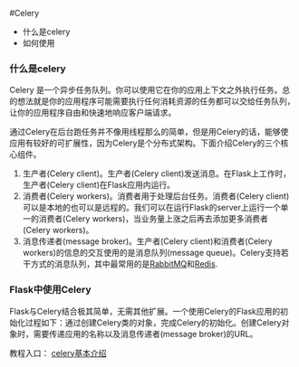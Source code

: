 #Celery

- 什么是celery
- 如何使用

### 什么是celery

Celery 是一个异步任务队列。你可以使用它在你的应用上下文之外执行任务。总的想法就是你的应用程序可能需要执行任何消耗资源的任务都可以交给任务队列，让你的应用程序自由和快速地响应客户端请求。

通过Celery在后台跑任务并不像用线程那么的简单，但是用Celery的话，能够使应用有较好的可扩展性，因为Celery是个分布式架构。下面介绍Celery的三个核心组件。

1. 生产者(Celery client)。生产者(Celery client)发送消息。在Flask上工作时，生产者(Celery client)在Flask应用内运行。
2. 消费者(Celery workers)。消费者用于处理后台任务。消费者(Celery client)可以是本地的也可以是远程的。我们可以在运行Flask的server上运行一个单一的消费者(Celery workers)，当业务量上涨之后再去添加更多消费者(Celery workers)。
3. 消息传递者(message broker)。生产者(Celery client)和消费者(Celery workers)的信息的交互使用的是消息队列(message queue)。Celery支持若干方式的消息队列，其中最常用的是[RabbitMQ](http://www.rabbitmq.com/)和[Redis](http://redis.io/).

### Flask中使用Celery

Flask与Celery结合极其简单，无需其他扩展。一个使用Celery的Flask应用的初始化过程如下：通过创建Celery类的对象，完成Celery的初始化。创建Celery对象时，需要传递应用的名称以及消息传递者(message broker)的URL。

教程入口：	<a href="http://www.pythondoc.com/flask-celery/first.html">celery基本介绍</a>





